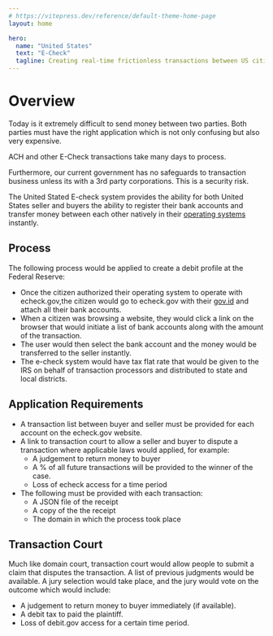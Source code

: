 ```yaml
---
# https://vitepress.dev/reference/default-theme-home-page
layout: home

hero:
  name: "United States"
  text: "E-Check"
  tagline: Creating real-time frictionless transactions between US citizens
---
```


# Overview

Today is it extremely difficult to send money between two parties. Both parties must have the right application which is not only confusing but also very expensive.

ACH and other E-Check transactions take many days to process.

Furthermore, our current government has no safeguards to transaction business unless its with a 3rd party corporations. This is a security risk.

The United Stated E-check system provides the ability for both United States seller and buyers the ability to register their bank accounts and transfer money between each other natively in their [operating systems](/government-os-services/) instantly.

## Process

The following process would be applied to create a debit profile at the Federal Reserve:

- Once the citizen authorized their operating system to operate with echeck.gov,the citizen would go to echeck.gov with their [gov.id](/government-os-services/id-gov/) and attach all their bank accounts.
- When a citizen was browsing a website, they would click a link on the browser that would initiate a list of bank accounts along with the amount of the transaction.
- The user would then select the bank account and the money would be transferred to the seller instantly.
- The e-check system would have tax flat rate that would be given to the IRS on behalf of transaction processors and distributed to state and local districts.

## Application Requirements

- A transaction list between buyer and seller must be provided for each account on the echeck.gov website.
- A link to transaction court to allow a seller and buyer to dispute a transaction where applicable laws would applied, for example:
  - A judgement to return money to buyer
  - A % of all future transactions will be provided to the winner of the case.
  - Loss of echeck access for a time period
- The following must be provided with each transaction:
  - A JSON file of the receipt
  - A copy of the the receipt
  - The domain in which the process took place

## Transaction Court

Much like domain court, transaction court would allow people to submit a claim that disputes the transaction. A list of previous judgments would be available. A jury selection would take place, and the jury would vote on the outcome which would include:

- A judgement to return money to buyer immediately (if available).
- A debit tax to paid the plaintiff.
- Loss of debit.gov access for a certain time period.
